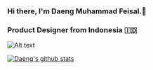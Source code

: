 ### Hi there, I'm Daeng Muhammad Feisal.👋
### Product Designer from Indonesia 🇮🇩

![Alt text](https://media.giphy.com/media/GXFDStd2CP1ba/source.gif "Hugs!")


[![Daeng's github stats](https://github-readme-stats.vercel.app/api?username=daengdoang)](https://github.com/anuraghazra/github-readme-stats)



<!--
**daengdoang/daengdoang** is a ✨ _special_ ✨ repository because its `README.md` (this file) appears on your GitHub profile.

Here are some ideas to get you started:

- 🔭 I’m currently working on ...
- 🌱 I’m currently learning ...
- 👯 I’m looking to collaborate on ...
- 🤔 I’m looking for help with ...
- 💬 Ask me about ...
- 📫 How to reach me: ...
- 😄 Pronouns: ...
- ⚡ Fun fact: ...
-->
